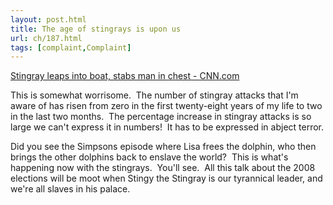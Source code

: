 ```yaml
---
layout: post.html
title: The age of stingrays is upon us
url: ch/187.html
tags: [complaint,Complaint]
---
```

[Stingray leaps into boat, stabs man in chest - CNN.com](http://www.cnn.com/2006/US/10/19/stingray.reut/index.html?section=cnn_topstories)

This is somewhat worrisome.  The number of stingray attacks that I'm aware of has risen from zero in the first twenty-eight years of my life to two in the last two months.  The percentage increase in stingray attacks is so large we can't express it in numbers!  It has to be expressed in abject terror.

Did you see the Simpsons episode where Lisa frees the dolphin, who then brings the other dolphins back to enslave the world?  This is what's happening now with the stingrays.  You'll see.  All this talk about the 2008 elections will be moot when Stingy the Stingray is our tyrannical leader, and we're all slaves in his palace.
